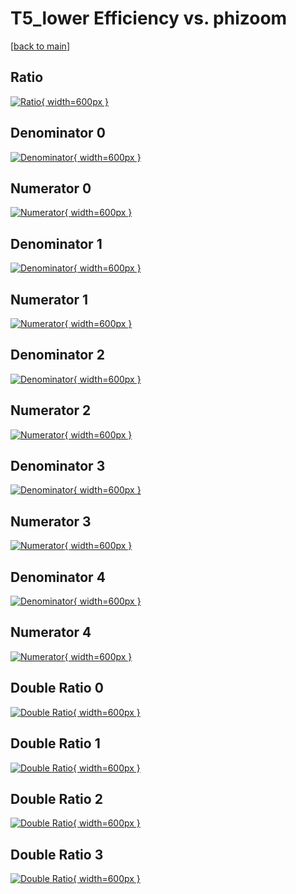 # T5_lower Efficiency vs. phizoom

[[back to main](./)]



## Ratio

[![Ratio](../mtv/var/T5_lower_base_211_-1_eff_phizoom.png){ width=600px }](../mtv/var/T5_lower_base_211_-1_eff_phizoom.pdf)

## Denominator 0

[![Denominator](../mtv/den/T5_lower_base_211_-1_eff_phizoom_den0.png){ width=600px }](../mtv/den/T5_lower_base_211_-1_eff_phizoom_den0.pdf)

## Numerator 0

[![Numerator](../mtv/num/T5_lower_base_211_-1_eff_phizoom_num0.png){ width=600px }](../mtv/num/T5_lower_base_211_-1_eff_phizoom_num0.pdf)

## Denominator 1

[![Denominator](../mtv/den/T5_lower_base_211_-1_eff_phizoom_den1.png){ width=600px }](../mtv/den/T5_lower_base_211_-1_eff_phizoom_den1.pdf)

## Numerator 1

[![Numerator](../mtv/num/T5_lower_base_211_-1_eff_phizoom_num1.png){ width=600px }](../mtv/num/T5_lower_base_211_-1_eff_phizoom_num1.pdf)

## Denominator 2

[![Denominator](../mtv/den/T5_lower_base_211_-1_eff_phizoom_den2.png){ width=600px }](../mtv/den/T5_lower_base_211_-1_eff_phizoom_den2.pdf)

## Numerator 2

[![Numerator](../mtv/num/T5_lower_base_211_-1_eff_phizoom_num2.png){ width=600px }](../mtv/num/T5_lower_base_211_-1_eff_phizoom_num2.pdf)

## Denominator 3

[![Denominator](../mtv/den/T5_lower_base_211_-1_eff_phizoom_den3.png){ width=600px }](../mtv/den/T5_lower_base_211_-1_eff_phizoom_den3.pdf)

## Numerator 3

[![Numerator](../mtv/num/T5_lower_base_211_-1_eff_phizoom_num3.png){ width=600px }](../mtv/num/T5_lower_base_211_-1_eff_phizoom_num3.pdf)

## Denominator 4

[![Denominator](../mtv/den/T5_lower_base_211_-1_eff_phizoom_den4.png){ width=600px }](../mtv/den/T5_lower_base_211_-1_eff_phizoom_den4.pdf)

## Numerator 4

[![Numerator](../mtv/num/T5_lower_base_211_-1_eff_phizoom_num4.png){ width=600px }](../mtv/num/T5_lower_base_211_-1_eff_phizoom_num4.pdf)

## Double Ratio 0

[![Double Ratio](../mtv/ratio/T5_lower_base_211_-1_eff_phizoom_ratio0.png){ width=600px }](../mtv/ratio/T5_lower_base_211_-1_eff_phizoom_ratio0.pdf)

## Double Ratio 1

[![Double Ratio](../mtv/ratio/T5_lower_base_211_-1_eff_phizoom_ratio1.png){ width=600px }](../mtv/ratio/T5_lower_base_211_-1_eff_phizoom_ratio1.pdf)

## Double Ratio 2

[![Double Ratio](../mtv/ratio/T5_lower_base_211_-1_eff_phizoom_ratio2.png){ width=600px }](../mtv/ratio/T5_lower_base_211_-1_eff_phizoom_ratio2.pdf)

## Double Ratio 3

[![Double Ratio](../mtv/ratio/T5_lower_base_211_-1_eff_phizoom_ratio3.png){ width=600px }](../mtv/ratio/T5_lower_base_211_-1_eff_phizoom_ratio3.pdf)


